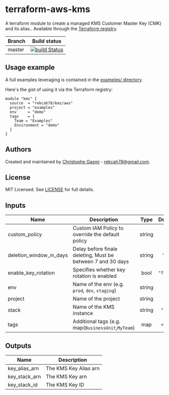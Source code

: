 # terraform-aws-kms

A terraform module to create a managed KMS Customer Master Key (CMK) and its alias.. Available
through the [Terraform registry](https://registry.terraform.io/modules/rekcah78/kms/aws).

| Branch | Build status                                                                                                                            |
| ------ | --------------------------------------------------------------------------------------------------------------------------------------- |
| master | [![build Status](https://travis-ci.org/rekcah78/terraform-aws-kms.svg?branch=master)](https://travis-ci.org/rekcah78/terraform-aws-kms) |

## Usage example

A full examples leveraging is contained in the [examples/
 directory](https://github.com/rekcah78/terraform-aws-kms/tree/master/examples/).

Here's the gist of using it via the Terraform registry:

```hcl
module "kms" {
  source  = "rekcah78/kms/aws"
  project = "examples"
  env     = "demo"
  tags    = {
    Team = "Examples"
    Environment = "demo"
  }
}
```

## Authors

Created and maintained by [Christophe Gasmi](https://github.com/rekcah78) - rekcah78@gmail.com.

## License

MIT Licensed. See [LICENSE](https://github.com/rekcah78/terraform-aws-kms/tree/master/LICENSE) for full details.

<!-- BEGINNING OF PRE-COMMIT-TERRAFORM DOCS HOOK -->
## Inputs

| Name | Description | Type | Default | Required |
|------|-------------|:----:|:-----:|:-----:|
| custom_policy | Custom IAM Policy to override the default policy | string | `""` | no |
| deletion_window_in_days | Delay before finale deleting, Must be between 7 and 30 days | string | `"30"` | no |
| enable_key_rotation | Specifies whether key rotation is enabled | bool | `"false"` | no |
| env | Name of the env (e.g. `prod`, `dev`, `staging`) | string | n/a | yes |
| project | Name of the project | string | n/a | yes |
| stack | Name of the KMS instance | string | `"kms"` | no |
| tags | Additional tags (e.g. map(`BusinessUnit`,`MyTeam`) | map | `<map>` | no |

## Outputs

| Name | Description |
|------|-------------|
| key\_alias\_arn | The KMS Key Alias arn |
| key\_stack\_arn | The KMS Key arn |
| key\_stack\_id | The KMS Key ID |

<!-- END OF PRE-COMMIT-TERRAFORM DOCS HOOK -->
